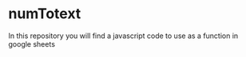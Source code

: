 # numTotext
In this repository you will find a javascript code to use as a function in google sheets
